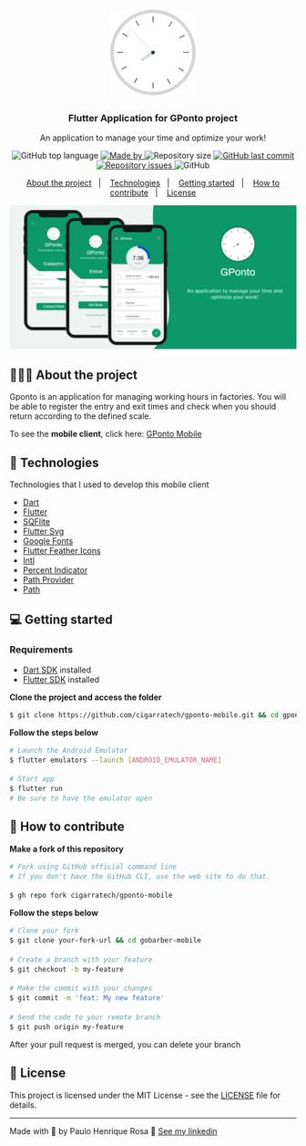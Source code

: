 <h1 align="center">
  <img alt="Logo" src="https://github.com/paulohenriquerosa/Gponto/blob/main/img/logo.png" height="150px">
</h1>

<h3 align="center">
  Flutter Application for GPonto project
</h3>

<p align="center">An application to manage your time and optimize your work!</p>

<p align="center">
  <img alt="GitHub top language" src="https://img.shields.io/github/languages/top/cigarratech/gponto-mobile?color=%0C9869">

  <a href="https://www.linkedin.com/in/paulo-henrique-rosa/" target="_blank" rel="noopener noreferrer">
    <img alt="Made by"  src="https://img.shields.io/badge/made%20by-paulo%20henrique-%0C9869">
  </a>

  <img alt="Repository size" src="https://img.shields.io/github/repo-size/cigarratech/gponto-mobile?color=%0C9869">

  <a href="https://github.com/cigarratech/gponto-mobile/commits/master">
    <img alt="GitHub last commit" src="https://img.shields.io/github/last-commit/cigarratech/gponto-mobile?color=%0C9869">
  </a>

  <a href="https://github.com/cigarratech/gponto-mobile/issues">
    <img alt="Repository issues" src="https://img.shields.io/github/issues/cigarratech/gponto-mobile?color=%0C9869">
  </a>

  <img alt="GitHub" src="https://img.shields.io/github/license/cigarratech/gponto-mobile?color=%0C9869">
</p>

<p align="center">
  <a href="#%EF%B8%8F-about-the-project">About the project</a>&nbsp;&nbsp;&nbsp;|&nbsp;&nbsp;&nbsp;
  <a href="#-technologies">Technologies</a>&nbsp;&nbsp;&nbsp;|&nbsp;&nbsp;&nbsp;
  <a href="#-getting-started">Getting started</a>&nbsp;&nbsp;&nbsp;|&nbsp;&nbsp;&nbsp;
  <a href="#-how-to-contribute">How to contribute</a>&nbsp;&nbsp;&nbsp;|&nbsp;&nbsp;&nbsp;
  <a href="#-license">License</a>
</p>

<p align="center">
  <img alt="Layout"  src="https://github.com/paulohenriquerosa/Gponto/blob/main/img/banner.png">
</p>

## 💇🏻‍♂️ About the project

Gponto is an application for managing working hours in factories. You will be able to register the entry and exit times and check when you should return according to the defined scale.

To see the **mobile client**, click here: [GPonto Mobile](https://github.com/paulohenriquerosa/gobarber-mobile)

## 🚀 Technologies

Technologies that I used to develop this mobile client

- [Dart](https://dart.dev/)
- [Flutter](https://flutter.dev/)
- [SQFlite](https://github.com/tekartik/sqflite)
- [Flutter Svg](https://github.com/dnfield/flutter_svg)
- [Google Fonts](https://github.com/material-foundation/google-fonts-flutter)
- [Flutter Feather Icons](https://github.com/muj-programmer/flutter_feather_icons)
- [Intl](https://github.com/dart-lang/intl)
- [Percent Indicator](https://github.com/diegoveloper/flutter_percent_indicator/)
- [Path Provider](https://github.com/flutter/plugins)
- [Path](https://github.com/dart-lang/path)

## 💻 Getting started

### Requirements

- [Dart SDK](https://dart.dev/get-dart) installed
- [Flutter SDK](https://flutter.dev/) installed

**Clone the project and access the folder**

```bash
$ git clone https://github.com/cigarratech/gponto-mobile.git && cd gponto-mobile
```

**Follow the steps below**

```bash
# Launch the Android Emulator
$ flutter emulators --launch [ANDROID_EMULATOR_NAME]

# Start app 
$ flutter run
# Be sure to have the emulator open

```

## 🤔 How to contribute

**Make a fork of this repository**

```bash
# Fork using GitHub official command line
# If you don't have the GitHub CLI, use the web site to do that.

$ gh repo fork cigarratech/gponto-mobile
```

**Follow the steps below**

```bash
# Clone your fork
$ git clone your-fork-url && cd gobarber-mobile

# Create a branch with your feature
$ git checkout -b my-feature

# Make the commit with your changes
$ git commit -m 'feat: My new feature'

# Send the code to your remote branch
$ git push origin my-feature
```

After your pull request is merged, you can delete your branch

## 📝 License

This project is licensed under the MIT License - see the [LICENSE](LICENSE) file for details.

---

Made with 💜 by Paulo Henrique Rosa 👋 [See my linkedin](https://www.linkedin.com/in/paulo-henrique-rosa/)
